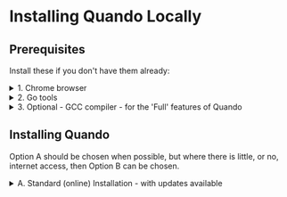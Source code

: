 # Installing Quando Locally

## Prerequisites

Install these if you don't have them already:
<details><summary>1. Chrome browser</summary>

Quando has been developed with Chrome Browser.  Other browsers are untested, but may work.
</details>
<details><summary>2. Go tools</summary>

You will need to (currently) install Go on your (Windows 10/11 tested) PC - you may install this when using VS Code.
</details>

<details><summary>3. Optional - GCC compiler - for the 'Full' features of Quando</summary>

This is needed if you wish to control the keyboard/mouse on your (tested on windows) PC.

You will need to install GCC to build robotgo:

1. Open https://sourceforge.net/projects/mingw-w64/files/Toolchains%20targetting%20Win64/Personal%20Builds/mingw-builds/8.1.0/threads-posix/seh/x86_64-8.1.0-release-posix-seh-rt_v6-rev0.7z to download the compressed code for 64 bit windows.
2. If you don't have an uncompress program that works, download from https://www.7-zip.org/
3. Extract the compressed file to `C:\mingw64` - _check that you do not have a mingw64 folder inside C:\mingw64_
4. Add C:\mingw64\bin to your path:
  - Press the windows key and type `environment` then choose 'Edit the System environment variables'
  - Choose `Environment Variables` at the bottom
  - in the bottom panel 'System Variables', select 'Path' then `Edit`
  - Choose `New` then type in `C:\mingw64\bin` then choose `OK` (three times)

To check that gcc is installed:
- Open a **new** command line and typing 'gcc --version'
  - you should see something like 'gcc (x86_64-posix-seh-rev0, Built by MinGW-W64 project) 8.1.0...'

</details>

## Installing Quando

Option A should be chosen when possible, but where there is little, or no, internet access, then Option B can be chosen.

<details><summary>A. Standard (online) Installation - with updates available</summary>

You need to:

1. Install [Git for Windows](https://gitforwindows.org/) - if not already installed
2. Open a command line (Windows-R, '`cmd`'then press Return), then type in the command line:
    ```
    cd \
    git clone https://github.com/andrewfstratton/quando.git
    ```
  _Note: This will leave Quando in the C:\quando directory_

**Updating Quando**

You can update quando, in a command line, in C:\quando, using:
```
git pull
```

</details>
